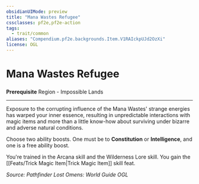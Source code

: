 ```yaml
---
obsidianUIMode: preview
title: "Mana Wastes Refugee"
cssclasses: pf2e,pf2e-action
tags:
  - trait/common
aliases: "Compendium.pf2e.backgrounds.Item.V1RAIckpUJd2OzXi"
license: OGL
---
```

# Mana Wastes Refugee

### 






**Prerequisite** Region - Impossible Lands

* * *

Exposure to the corrupting influence of the Mana Wastes' strange energies has warped your inner essence, resulting in unpredictable interactions with magic items and more than a little know-how about surviving under bizarre and adverse natural conditions.

Choose two ability boosts. One must be to **Constitution** or **Intelligence**, and one is a free ability boost.

You're trained in the Arcana skill and the Wilderness Lore skill. You gain the [[Feats/Trick Magic Item|Trick Magic Item]] skill feat.

*Source: Pathfinder Lost Omens: World Guide*
*OGL*
